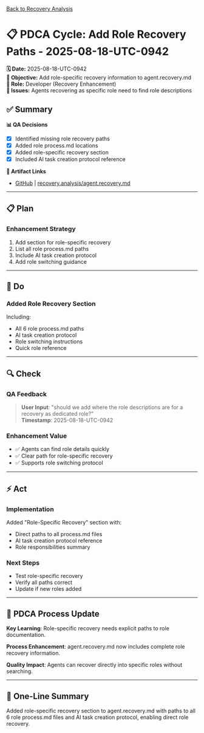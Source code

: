 [Back to Recovery Analysis](../recovery-process-analysis.md)

# 📋 **PDCA Cycle: Add Role Recovery Paths - 2025-08-18-UTC-0942**

**🗓️ Date:** 2025-08-18-UTC-0942  
**🎯 Objective:** Add role-specific recovery information to agent.recovery.md  
**👤 Role:** Developer (Recovery Enhancement)  
**🚨 Issues:** Agents recovering as specific role need to find role descriptions

## **✅ Summary**

**📊 QA Decisions**
- [x] Identified missing role recovery paths
- [x] Added role process.md locations
- [x] Added role-specific recovery section
- [x] Included AI task creation protocol reference

**🔗 Artifact Links**
- [GitHub](https://github.com/Cerulean-Circle-GmbH/Web4Articles/blob/test/recovery/recovery.analysis/agent.recovery.md) | [recovery.analysis/agent.recovery.md](../agent.recovery.md)

---

## **📋 Plan**

### **Enhancement Strategy**
1. Add section for role-specific recovery
2. List all role process.md paths
3. Include AI task creation protocol
4. Add role switching guidance

---

## **🔨 Do**

### **Added Role Recovery Section**
Including:
- All 6 role process.md paths
- AI task creation protocol
- Role switching instructions
- Quick role reference

---

## **🔍 Check**

### **QA Feedback**
> **User Input**: "should we add where the role descriptions are for a recovery as dedicated role?"  
> **Timestamp**: 2025-08-18-UTC-0942

### **Enhancement Value**
- ✅ Agents can find role details quickly
- ✅ Clear path for role-specific recovery
- ✅ Supports role switching protocol

---

## **⚡ Act**

### **Implementation**
Added "Role-Specific Recovery" section with:
- Direct paths to all process.md files
- AI task creation protocol reference
- Role responsibilities summary

### **Next Steps**
- Test role-specific recovery
- Verify all paths correct
- Update if new roles added

---

## **🎯 PDCA Process Update**

**Key Learning**: Role-specific recovery needs explicit paths to role documentation.

**Process Enhancement**: agent.recovery.md now includes complete role recovery information.

**Quality Impact**: Agents can recover directly into specific roles without searching.

---

## **📝 One-Line Summary**
Added role-specific recovery section to agent.recovery.md with paths to all 6 role process.md files and AI task creation protocol, enabling direct role recovery.